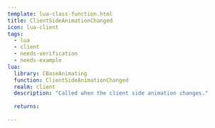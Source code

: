 ```yaml
---
template: lua-class-function.html
title: ClientSideAnimationChanged
icon: lua-client
tags:
  - lua
  - client
  - needs-verification
  - needs-example
lua:
  library: CBaseAnimating
  function: ClientSideAnimationChanged
  realm: client
  description: "Called when the client side animation changes."
  
  returns:
    
---
```

